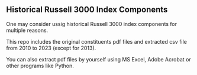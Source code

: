 ## Historical Russell 3000 Index Components

One may consider ussig historical Russell 3000 index components for multiple reasons.

This repo includes the original constituents pdf files and extracted csv file from 2010 to 2023 (except for 2013).

You can also extract pdf files by yourself using MS Excel, Adobe Acrobat or other programs like Python.
